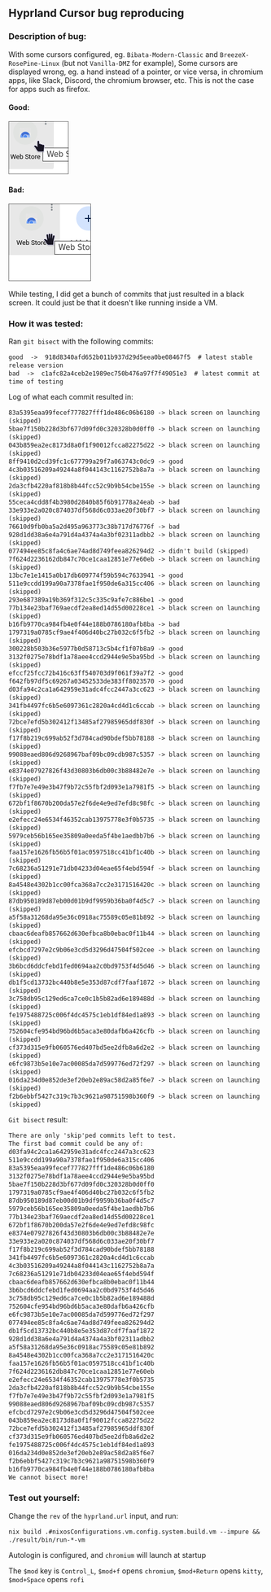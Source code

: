 ## Hyprland Cursor bug reproducing

### Description of bug:

With some cursors configured, eg. `Bibata-Modern-Classic` and `BreezeX-RosePine-Linux` (but not `Vanilla-DMZ` for example),
Some cursors are displayed wrong, eg. a hand instead of a pointer, or vice versa, in chromium apps, like Slack, Discord, 
the chromium browser, etc. This is not the case for apps such as firefox.

#### Good:
![good.png](good.png)

#### Bad:
![bad.png](bad.png)


While testing, I did get a bunch of commits that just resulted in a black screen. It could just be that it doesn't like running inside a VM.

### How it was tested:

Ran `git bisect` with the following commits:
```
good  ->  918d8340afd652b011b937d29d5eea0be08467f5  # latest stable release version
bad  ->  c1afc82a4ceb2e1989ec750b476a97f7f49051e3  # latest commit at time of testing
```

Log of what each commit resulted in:
```
83a5395eaa99fecef777827fff1de486c06b6180 -> black screen on launching (skipped)
5bae7f150b228d3bf677d09fd0c320328b0d0ff0 -> black screen on launching (skipped)
043b859ea2ec8173d8a0f1f90012fcca82275d22 -> black screen on launching (skipped)
8ff9410d2cd39fc1c677799a29f7a063743c0dc9 -> good
4c3b03516209a49244a8f044143c1162752b8a7a -> black screen on launching (skipped)
2da3cfb4220af818b8b44fcc52c9b9b54cbe155e -> black screen on launching (skipped)
55ceca4cdd8f4b3980d2840b85f6b91778a24eab -> bad
33e933e2a020c874037df568d6c033ae20f30bf7 -> black screen on launching (skipped)
76610d9fb0ba5a2d495a963773c38b717d76776f -> bad
928d1dd38a6e4a791d4a4374a4a3bf02311adbb2 -> black screen on launching (skipped)
077494ee85c8fa4c6ae74ad8d749feea826294d2 -> didn't build (skipped)
7f624d2236162db847c70ce1caa12851e77e60eb -> black screen on launching (skipped)
13bc7e1e1415a0b17db609774f59b594c7633941 -> good
511e9ccdd199a90a7378fae1f950de6a315cc406 -> black screen on launching (skipped)
293e687389a19b369f312c5c335c9afe7c886be1 -> good
77b134e23baf769aecdf2ea8ed14d55d00228ce1 -> black screen on launching (skipped)
b16fb9770ca984fb4e0f44e188b0786180afb8ba -> bad
1797319a0785cf9ae4f406d40bc27b032c6f5fb2 -> black screen on launching (skipped)
300228b503b36e5977b0d58713c5b4cf1f07b8a9 -> good
3132f0275e78bdf1a78aee4ccd2944e9e5ba95bd -> black screen on launching (skipped)
efccf25fcc72b416c63ff540703d9f061f39a7f2 -> good
f642fb97df5c69267a03452533de383ff8023570 -> good
d03fa94c2ca1a642959e31adc4fcc2447a3cc623 -> black screen on launching (skipped)
341fb4497fc6b5e6097361c2820a4cd4d1c6ccab -> black screen on launching (skipped)
72bce7efd5b302412f13485af27985965ddf830f -> black screen on launching (skipped)
f17f8b219c699ab52f3d784cad90bdef5bb78188 -> black screen on launching (skipped)
99088eaed806d9268967baf09bc09cdb987c5357 -> black screen on launching (skipped)
e8374e07927826f43d30803b6db00c3b88482e7e -> black screen on launching (skipped)
f7fb7e7e49e3b47f9b72c55fbf2d093e1a7981f5 -> black screen on launching (skipped)
672bf1f8670b200da57e2f6de4e9ed7efd8c98fc -> black screen on launching (skipped)
e2efecc24e6534f46352cab13975778e3f0b5735 -> black screen on launching (skipped)
5979ceb56b165ee35809a0eeda5f4be1aedbb7b6 -> black screen on launching (skipped)
faa157e1626fb56b5f01ac0597518cc41bf1c40b -> black screen on launching (skipped)
7c68236a51291e71db04233d04eae65f4ebd594f -> black screen on launching (skipped)
8a4548e4302b1cc00fca368a7cc2e3171516420c -> black screen on launching (skipped)
87db950189d87eb00d01b9df9959b36ba0f4d5c7 -> black screen on launching (skipped)
a5f58a31268da95e36c0918ac75589c05e81b892 -> black screen on launching (skipped)
cbaac6deafb857662d630efbca8b0ebac0f11b44 -> black screen on launching (skipped)
efcbcd7297e2c9b06e3cd5d3296d47504f502cee -> black screen on launching (skipped)
3b6bcd6ddcfebd1fed0694aa2c0bd9753f4d5d46 -> black screen on launching (skipped)
db1f5cd13732bc440b8e5e353d87cdf7faaf1872 -> black screen on launching (skipped)
3c758db95c129ed6ca7ce0c1b5b82ad6e189488d -> black screen on launching (skipped)
fe1975488725c006f4dc4575c1eb1df84ed1a893 -> black screen on launching (skipped)
752604cfe954bd96bd6b5aca3e80dafb6a426cfb -> black screen on launching (skipped)
cf373d315e9fb060576ed407bd5ee2dfb8a6d2e2 -> black screen on launching (skipped)
e6fc9873b5e10e7ac00085da7d599776ed72f297 -> black screen on launching (skipped)
016da234d0e852de3ef20eb2e89ac58d2a85f6e7 -> black screen on launching (skipped)
f2b6ebbf5427c319c7b3c9621a98751598b360f9 -> black screen on launching (skipped)
```

`Git bisect` result:
```
There are only 'skip'ped commits left to test.
The first bad commit could be any of:
d03fa94c2ca1a642959e31adc4fcc2447a3cc623
511e9ccdd199a90a7378fae1f950de6a315cc406
83a5395eaa99fecef777827fff1de486c06b6180
3132f0275e78bdf1a78aee4ccd2944e9e5ba95bd
5bae7f150b228d3bf677d09fd0c320328b0d0ff0
1797319a0785cf9ae4f406d40bc27b032c6f5fb2
87db950189d87eb00d01b9df9959b36ba0f4d5c7
5979ceb56b165ee35809a0eeda5f4be1aedbb7b6
77b134e23baf769aecdf2ea8ed14d55d00228ce1
672bf1f8670b200da57e2f6de4e9ed7efd8c98fc
e8374e07927826f43d30803b6db00c3b88482e7e
33e933e2a020c874037df568d6c033ae20f30bf7
f17f8b219c699ab52f3d784cad90bdef5bb78188
341fb4497fc6b5e6097361c2820a4cd4d1c6ccab
4c3b03516209a49244a8f044143c1162752b8a7a
7c68236a51291e71db04233d04eae65f4ebd594f
cbaac6deafb857662d630efbca8b0ebac0f11b44
3b6bcd6ddcfebd1fed0694aa2c0bd9753f4d5d46
3c758db95c129ed6ca7ce0c1b5b82ad6e189488d
752604cfe954bd96bd6b5aca3e80dafb6a426cfb
e6fc9873b5e10e7ac00085da7d599776ed72f297
077494ee85c8fa4c6ae74ad8d749feea826294d2
db1f5cd13732bc440b8e5e353d87cdf7faaf1872
928d1dd38a6e4a791d4a4374a4a3bf02311adbb2
a5f58a31268da95e36c0918ac75589c05e81b892
8a4548e4302b1cc00fca368a7cc2e3171516420c
faa157e1626fb56b5f01ac0597518cc41bf1c40b
7f624d2236162db847c70ce1caa12851e77e60eb
e2efecc24e6534f46352cab13975778e3f0b5735
2da3cfb4220af818b8b44fcc52c9b9b54cbe155e
f7fb7e7e49e3b47f9b72c55fbf2d093e1a7981f5
99088eaed806d9268967baf09bc09cdb987c5357
efcbcd7297e2c9b06e3cd5d3296d47504f502cee
043b859ea2ec8173d8a0f1f90012fcca82275d22
72bce7efd5b302412f13485af27985965ddf830f
cf373d315e9fb060576ed407bd5ee2dfb8a6d2e2
fe1975488725c006f4dc4575c1eb1df84ed1a893
016da234d0e852de3ef20eb2e89ac58d2a85f6e7
f2b6ebbf5427c319c7b3c9621a98751598b360f9
b16fb9770ca984fb4e0f44e188b0786180afb8ba
We cannot bisect more!
```

### Test out yourself:

Change the `rev` of the `hyprland.url` input, and run:

```
nix build .#nixosConfigurations.vm.config.system.build.vm --impure && ./result/bin/run-*-vm
```

Autologin is configured, and `chromium` will launch at startup

The `$mod` key is `Control_L`, `$mod+f` opens `chromium`, `$mod+Return` opens `kitty`, `$mod+Space` opens `rofi`
